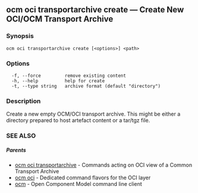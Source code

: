 ## ocm oci transportarchive create &mdash; Create New OCI/OCM Transport  Archive

### Synopsis

```
ocm oci transportarchive create [<options>] <path>
```

### Options

```
  -f, --force         remove existing content
  -h, --help          help for create
  -t, --type string   archive format (default "directory")
```

### Description


Create a new empty OCM/OCI transport archive. This might be either a directory prepared
to host artefact content or a tar/tgz file.


### SEE ALSO

##### Parents

* [ocm oci transportarchive](ocm_oci_transportarchive.md)	 - Commands acting on OCI view of a Common Transport Archive
* [ocm oci](ocm_oci.md)	 - Dedicated command flavors for the OCI layer
* [ocm](ocm.md)	 - Open Component Model command line client

